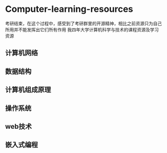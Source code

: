 # Computer-learning-resources

考研结束，在这个过程中，感受到了考研群里的开源精神，相比之前资源只为自己所用并不能发挥出它们所有作用
我四年大学计算机科学与技术的课程资源及学习资源



## 计算机网络
## 数据结构
## 计算机组成原理
## 操作系统

## web技术
## 嵌入式编程
